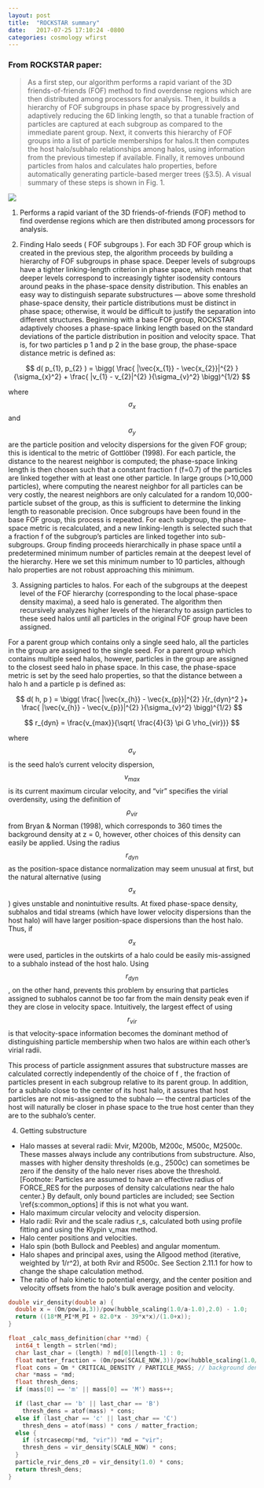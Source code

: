 ```yaml
---
layout: post
title:  "ROCKSTAR summary"
date:   2017-07-25 17:10:24 -0800
categories: cosmology wfirst
---
```


### From ROCKSTAR paper:

>As a first step, our algorithm performs a rapid variant of the 3D friends-of-friends (FOF) method to find overdense regions which are then distributed among processors for analysis. Then, it builds a hierarchy of FOF subgroups in phase space by progressively and adaptively reducing the 6D linking length, so that a tunable fraction of particles are captured at each subgroup as compared to the immediate parent group. Next, it converts this hierarchy of FOF
groups into a list of particle memberships for halos.It then computes the host halo/subhalo relationships among halos, using information from the previous timestep if available. Finally, it removes unbound particles from halos
and calculates halo properties, before automatically generating particle-based merger trees (§3.5). A visual summary of
these steps is shown in Fig. 1.

<img src="{{ site.url }}assets/images/rks_1.png">

1. Performs a rapid variant of the 3D friends-of-friends (FOF) method to find overdense regions which are then distributed among processors for analysis.

2. Finding Halo seeds ( FOF subgroups ).
For each 3D FOF group which is created in the previous step, the algorithm proceeds by building a hierarchy of FOF subgroups in phase space. Deeper levels of subgroups have a tighter linking-length criterion in phase space, which means
that deeper levels correspond to increasingly tighter isodensity contours around peaks in the phase-space density distribution. This enables an easy way to distinguish separate substructures — above some threshold phase-space density, their particle distributions must be distinct in phase space; otherwise, it would be difficult to justify the separation into different structures.
Beginning with a base FOF group, ROCKSTAR adaptively chooses a phase-space linking length based on the standard deviations of the particle distribution in position and velocity space. That is, for two particles p 1 and p 2 in the base group, the phase-space distance metric is defined as:

$$ d( p_{1}, p_{2} ) = \bigg( \frac{ |\vec{x_{1}} - \vec{x_{2}}|^{2} }{\sigma_{x}^2} + \frac{ |v_{1} - v_{2}|^{2} }{\sigma_{v}^2} \bigg)^{1/2} $$

where $$\sigma_x$$ and $$\sigma_y$$ are the particle position and velocity dispersions for the given FOF group; this is identical to the metric of
Gottlöber (1998). For each particle, the distance to the nearest neighbor is computed; the phase-space linking length is then chosen such that a constant fraction f (f=0.7) of the particles are linked together with at least one other particle. In large groups (>10,000 particles), where computing the nearest neighbor for all particles can be very costly, the nearest neighbors are only
calculated for a random 10,000-particle subset of the group, as this is sufficient to determine the linking length to reasonable precision.
Once subgroups have been found in the base FOF group, this process is repeated. For each subgroup, the phase-space metric is recalculated, and a new linking-length is selected such that a fraction f of the subgroup’s particles are linked together into sub-subgroups. Group finding proceeds hierarchically in phase space until a predetermined minimum number of particles remain at the deepest level of the hierarchy. Here we set this minimum number to 10 particles, although halo properties are not robust approaching this minimum.

3. Assigning particles to halos.
For each of the subgroups at the deepest level of the FOF hierarchy (corresponding to the local phase-space density maxima), a seed halo is generated. The algorithm then recursively
analyzes higher levels of the hierarchy to assign particles to these seed halos until all particles in the original FOF group have been assigned.

For a parent group which contains only a single seed halo, all the particles in the group are assigned to the single seed. For a parent group which contains multiple seed halos, however, particles in the group are assigned to the closest seed halo in phase space. In this case, the phase-space metric is
set by the seed halo properties, so that the distance between a halo h and a particle p is defined as:

$$ d( h, p ) = \bigg( \frac{ |\vec{x_{h}} - \vec{x_{p}}|^{2} }{r_{dyn}^2 }+ \frac{ |\vec{v_{h}} - \vec{v_{p}}|^{2} }{\sigma_{v}^2} \bigg)^{1/2} $$

$$ r_{dyn} = \frac{v_{max}}{\sqrt{ \frac{4}{3} \pi G \rho_{vir}}} $$

where $$\sigma_v$$ is the seed halo’s current velocity dispersion, $$v_{max}$$ is its current maximum circular velocity, and “vir” specifies the virial overdensity, using the definition of $$\rho_{vir}$$
from Bryan & Norman (1998), which corresponds to 360 times the background density at z = 0, however, other choices of this density can easily be applied.
Using the radius $$r_{dyn}$$ as the position-space distance normalization may seem unusual at first, but the natural alternative (using $$\sigma_x$$ ) gives unstable and nonintuitive results. At
fixed phase-space density, subhalos and tidal streams (which have lower velocity dispersions than the host halo) will have larger position-space dispersions than the host halo. Thus, if
$$\sigma_x$$  were used, particles in the outskirts of a halo could be easily mis-assigned to a subhalo instead of the host halo. Using $$r_{dyn}$$ , on the other hand, prevents this problem by ensuring
that particles assigned to subhalos cannot be too far from the main density peak even if they are close in velocity space. Intuitively, the largest effect of using $$r_{vir}$$ is that velocity-space
information becomes the dominant method of distinguishing particle membership when two halos are within each other’s virial radii.

This process of particle assignment assures that substructure masses are calculated correctly independently of the choice of f , the fraction of particles present in each subgroup
relative to its parent group. In addition, for a subhalo close to the center of its host halo, it assures that host particles are not mis-assigned to the subhalo — the central particles of the host
will naturally be closer in phase space to the true host center than they are to the subhalo’s center.

4. Getting substructure



* Halo masses at several radii: Mvir, M200b, M200c, M500c, M2500c. These masses always include any contributions from substructure. Also, masses with higher density thresholds (e.g., 2500c) can sometimes be zero if the density of the halo never rises above the threshold. [Footnote: Particles are assumed to have an effective radius of FORCE_RES for the purposes of density calculations near the halo center.} By default, only bound particles are included; see Section \ref{s:common_options] if this is not what you want.
* Halo maximum circular velocity and velocity dispersion.
* Halo radii: Rvir and the scale radius r_s, calculated both using profile fitting and using the Klypin v_max method.
* Halo center positions and velocities.
* Halo spin (both Bullock and Peebles) and angular momentum.
* Halo shapes and principal axes, using the Allgood method (iterative, weighted by 1/r^2), at both Rvir and R500c. See Section 2.11.1 for how to change the shape calculation method.
* The ratio of halo kinetic to potential energy, and the center position and velocity offsets from the halo's bulk average position and velocity.

```c++
double vir_density(double a) {
  double x = (Om/pow(a,3))/pow(hubble_scaling(1.0/a-1.0),2.0) - 1.0;
  return ((18*M_PI*M_PI + 82.0*x - 39*x*x)/(1.0+x));
}
```


```c++
float _calc_mass_definition(char **md) {
  int64_t length = strlen(*md);
  char last_char = (length) ? md[0][length-1] : 0;
  float matter_fraction = (Om/pow(SCALE_NOW,3))/pow(hubble_scaling(1.0/SCALE_NOW-1.0),2.0);
  float cons = Om * CRITICAL_DENSITY / PARTICLE_MASS; // background density
  char *mass = *md;
  float thresh_dens;
  if (mass[0] == 'm' || mass[0] == 'M') mass++;

  if (last_char == 'b' || last_char == 'B')
    thresh_dens = atof(mass) * cons;
  else if (last_char == 'c' || last_char == 'C')
    thresh_dens = atof(mass) * cons / matter_fraction;
  else {
    if (strcasecmp(*md, "vir")) *md = "vir";
    thresh_dens = vir_density(SCALE_NOW) * cons;
  }
  particle_rvir_dens_z0 = vir_density(1.0) * cons;
  return thresh_dens;
}
```
